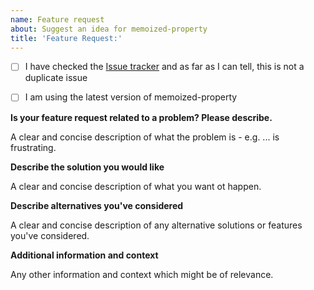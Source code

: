 ```yaml
---
name: Feature request
about: Suggest an idea for memoized-property
title: 'Feature Request:'
---
```


- [ ] I have checked the [Issue tracker](../issues) and as far as I can tell, this is not a duplicate issue
- [ ] I am using the latest version of memoized-property


**Is your feature request related to a problem?  Please describe.**

A clear and concise description of what the problem is - e.g. ... is frustrating.


**Describe the solution you would like**

A clear and concise description of what you want ot happen.


**Describe alternatives you've considered**

A clear and concise description of any alternative solutions or features you've considered.


**Additional information and context**

Any other information and context which might be of relevance.
